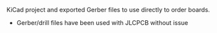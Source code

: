 KiCad project and exported Gerber files to use directly to order boards.

* Gerber/drill files have been used with JLCPCB without issue

